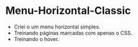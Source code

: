 ﻿# Menu-Horizontal-Classic
 * Criei o um menu horizontal simples.
 * Treinando páginas marcadas com apenas o CSS.
 * Treinando o hover.
